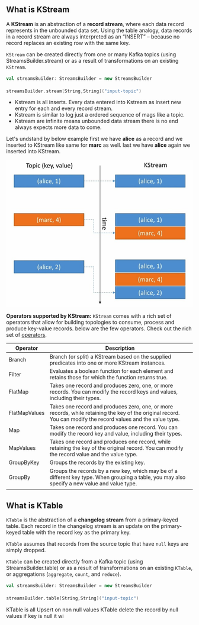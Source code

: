 ## What is KStream

A **KStream** is an abstraction of a **record stream**, where each data record represents in the unbounded data set. Using the table analogy, data records in a record stream are always interpreted as an “INSERT” – because no record replaces an existing row with the same key.

`KStream` can be created directly from one or many Kafka topics (using StreamsBuilder.stream) or as a result of transformations on an existing `KStream`.

```scala
val streamsBuilder: StreamsBuilder = new StreamsBuilder

streamsBuilder.stream[String,String]("input-topic")
```

 - Kstream is all inserts. Every data entered into Kstream as insert new
   entry for each and every record stream.
 - Kstream is similar to log just a ordered sequence of mags like a
   topic.
 - Kstream are infinite means unbounded data stream there is no end always expects more data to come.
 
 
 Let's undstand by below example first we have **alice** as a record and we inserted to KStream like same for **marc** as well. last we have **alice** again we inserted into KStream.
 
   ![kstream](https://github.com/gurditsingh/blog/blob/gh-pages/_screenshots/kstream.jpg?raw=true)
   
**Operators supported by KStream:**
`KStream` comes with a rich set of operators that allow for building topologies to consume, process and produce key-value records. below are the few operators. Check out the rich set of [operators](https://jaceklaskowski.gitbooks.io/mastering-kafka-streams/content/kafka-streams-KStream.html#contract).

| Operator  | Description  |
| ------------ | ------------ |
| Branch  |  Branch (or split) a KStream based on the supplied predicates into one or more KStream instances.  |
| Filter  | Evaluates a boolean function for each element and retains those for which the function returns true.  |
| FlatMap  | Takes one record and produces zero, one, or more records. You can modify the record keys and values, including their types.  |
| FlatMapValues   |  Takes one record and produces zero, one, or more records, while retaining the key of the original record. You can modify the record values and the value type. |
| Map  | Takes one record and produces one record. You can modify the record key and value, including their types.  |
| MapValues  | Takes one record and produces one record, while retaining the key of the original record. You can modify the record value and the value type.  |
| GroupByKey  |  Groups the records by the existing key. |
| GroupBy  |  Groups the records by a new key, which may be of a different key type. When grouping a table, you may also specify a new value and value type. |
|   |   |


## What is KTable

`KTable` is the abstraction of a **changelog stream** from a primary-keyed table. Each record in the changelog stream is an update on the primary-keyed table with the record key as the primary key.

`KTable` assumes that records from the source topic that have `null` keys are simply dropped.

`KTable` can be created directly from a Kafka topic (using StreamsBuilder.table) or as a result of transformations on an existing `KTable`, or aggregations (`aggregate`, `count`, and `reduce`).

```scala
val streamsBuilder: StreamsBuilder = new StreamsBuilder

streamsBuilder.table[String,String]("input-topic")
```

KTable is all Upsert on non null values
KTable delete the record by null values if key is null it wi
<!--stackedit_data:
eyJoaXN0b3J5IjpbMTU0MzY5OTA3MywtMjAyNjc5NTcxMywtMT
Y4OTkwODk1Miw0ODI3NjMyMCwxMTgxMzE2NDEsLTE5MjcyNTc4
NzAsMTYxMTEwNDEwNSwtMTE0MzE3NjA2NiwxNzUyMzMwOTU1LC
0xMzQ4NDg0ODQ5LC0xOTIyMDEwOTE0LDQ5MDg2MDY1Niw3NjE5
MzgxNzIsLTYyNjQ2MDAwNCwxMzAxMzIyNDQyLC0xNjkyNzY3Nz
AsLTg1Mjg2MTc0NywxMzIyNjIxMzMwLDEzNjA0MzQyNSwxMDE1
ODEzNTM0XX0=
-->
